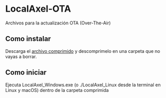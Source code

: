 # LocalAxel-OTA

Archivos para la actualización OTA (Over-The-Air)

## Como instalar

Descarga el
[archivo comprimido](https://github.com/EuskadiTech/LocalAxel-OTA/releases/latest/download/LocalAxel_READY.zip)
y descomprimelo en una carpeta que no vayas a borrar.

## Como iniciar

Ejecuta LocalAxel_Windows.exe (o ./LocalAxel_Linux desde la terminal en Linux y macOS) dentro de la carpeta comprimida

